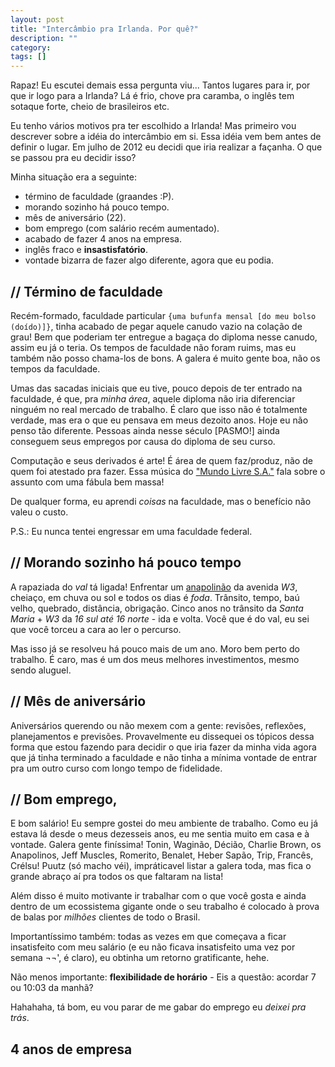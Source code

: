 ```yaml
---
layout: post
title: "Intercâmbio pra Irlanda. Por quê?"
description: ""
category: 
tags: []
---
```


Rapaz! Eu escutei demais essa pergunta viu... Tantos lugares para ir, por que ir logo para a Irlanda? Lá é frio, chove pra caramba, o inglês tem sotaque forte, cheio de brasileiros etc.

Eu tenho vários motivos pra ter escolhido a Irlanda! Mas primeiro vou descrever sobre a idéia do intercâmbio em si. Essa idéia vem bem antes de definir o lugar. Em julho de 2012 eu decidi que iria realizar a façanha. O que se passou pra eu decidir isso?

Minha situação era a seguinte:

* término de faculdade (graandes :P).
* morando sozinho há pouco tempo.
* mês de aniversário (22).
* bom emprego (com salário recém aumentado).
* acabado de fazer 4 anos na empresa.
* inglês fraco e **insastisfatório**.
* vontade bizarra de fazer algo diferente, agora que eu podia.

## // Término de faculdade

Recém-formado, faculdade particular `{uma bufunfa mensal [do meu bolso (doído)]}`, tinha acabado de pegar aquele canudo vazio na colação de grau! Bem que poderiam ter entregue a bagaça do diploma nesse canudo, assim eu já o teria. Os tempos de faculdade não foram ruims, mas eu também não posso chama-los de bons. A galera é muito gente boa, não os tempos da faculdade.

Umas das sacadas iniciais que eu tive, pouco depois de ter entrado na faculdade, é que, pra _minha área_, aquele diploma não iria diferenciar ninguém no real mercado de trabalho. É claro que isso não é totalmente verdade, mas era o que eu pensava em meus dezoito anos. Hoje eu não penso tão diferente. Pessoas ainda nesse século [PASMO!] ainda conseguem seus empregos por causa do diploma de seu curso.

Computação e seus derivados é arte! É área de quem faz/produz, não de quem foi atestado pra fazer. Essa música do ["Mundo Livre S.A."](http://www.youtube.com/watch?v=I93Y1AiM0zM) fala sobre o assunto com uma fábula bem massa!

De qualquer forma, eu aprendi _coisas_ na faculdade, mas o benefício não valeu o custo.

<p class="font-small">P.S.: Eu nunca tentei engressar em uma faculdade federal.</p>

## // Morando sozinho há pouco tempo

A rapaziada do *val* tá ligada! Enfrentar um <a href="../images/bau-vian.png" target="_blank">anapolinão</a> da avenida <i>W3</i>, cheiaço, em chuva ou sol e todos os dias é *foda*. Trânsito, tempo, baú velho, quebrado, distância, obrigação. Cinco anos no trânsito da _Santa Maria_ + <i>W3</i> da *16 sul até 16 norte* - ida e volta. Você que é do val, eu sei que você torceu a cara ao ler o percurso.

Mas isso já se resolveu há pouco mais de um ano. Moro bem perto do trabalho. É caro, mas é um dos meus melhores investimentos, mesmo sendo aluguel.

## // Mês de aniversário

Aniversários querendo ou não mexem com a gente: revisões, reflexões, planejamentos e previsões. Provavelmente eu dissequei os tópicos dessa forma que estou fazendo para decidir o que iria fazer da minha vida agora que já tinha terminado a faculdade e não tinha a mínima vontade de entrar pra um outro curso com longo tempo de fidelidade.

## // Bom emprego,

E bom salário! Eu sempre gostei do meu ambiente de trabalho. Como eu já estava lá desde o meus dezesseis anos, eu me sentia muito em casa e à vontade. Galera gente finíssima! Tonin, Waginão, Décião, Charlie Brown, os Anapolinos, Jeff Muscles, Romerito, Benalet, Heber Sapão, Trip, Francês, Crélsu! Puutz (só macho véi), impráticavel listar a galera toda, mas fica o grande abraço aí pra todos os que faltaram na lista!

Além disso é muito motivante ir trabalhar com o que você gosta e ainda dentro de um ecossistema gigante onde o seu trabalho é  colocado à prova de balas por *milhões* clientes de todo o Brasil.

Importantíssimo também: todas as vezes em que começava a ficar insatisfeito com meu salário (e eu não ficava insatisfeito uma vez por semana ¬¬', é claro), eu obtinha um retorno gratificante, hehe.

Não menos importante: **flexibilidade de horário** - Eis a questão: acordar 7 ou 10:03 da manhã?

Hahahaha, tá bom, eu vou parar de me gabar do emprego eu *deixei pra trás*.

## 4 anos de empresa


